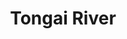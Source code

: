 ---
title: "Tongai River"
title_bn: "টঙ্গাই নদী"
description: "Tongai river starts from Nazirpur and ends at Sadhupara."
---